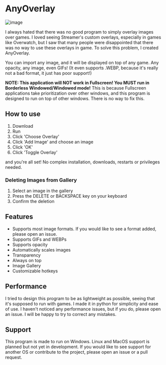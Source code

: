 # AnyOverlay

![image](https://github.com/user-attachments/assets/bc589ad8-6f7a-4899-9fd2-b73d6653a537)



I always hated that there was no good program to simply overlay images over games. I loved seeing Streamer's custom overlays, especially in games like Overwatch, but I saw that many people were disappointed that there was no way to use these overlays in game. To solve this problem, I created AnyOverlay.

You can import any image, and it will be displayed on top of any game. Any opacity, any image, even GIFs! (It even supports .WEBP, because it's really not a bad format, it just has poor support!)

**NOTE: This application will NOT work in Fullscreen! You MUST run in Borderless Windowed/Windowed mode!**
This is because Fullscreen applications take prioritization over other windows, and this program is designed to run on top of other windows. There is no way to fix this.

## How to use

1. Download
2. Run
3. Click 'Choose Overlay'
4. Click 'Add Image' and choose an image
5. Click 'OK'
6. Click 'Toggle Overlay'

and you're all set! No complex installation, downloads, restarts or privileges needed.

### Deleting Images from Gallery

1. Select an image in the gallery
2. Press the DELETE or BACKSPACE key on your keyboard
3. Confirm the deletion

## Features

-   Supports most image formats. If you would like to see a format added, please open an issue.
-   Supports GIFs and WEBPs
-   Supports opacity
-   Automatically scales images
-   Transparency
-   Always on top
-   Image Gallery
-   Customizable hotkeys

## Performance

I tried to design this program to be as lightweight as possible, seeing that it's supposed to run with games. I made it in python for simplicity and ease of use. I haven't noticed any performance issues, but if you do, please open an issue. I will be happy to try to correct any mistakes.

## Support

This program is made to run on Windows. Linux and MacOS support is planned but not yet in development. If you would like to see support for another OS or contribute to the project, please open an issue or a pull request.
